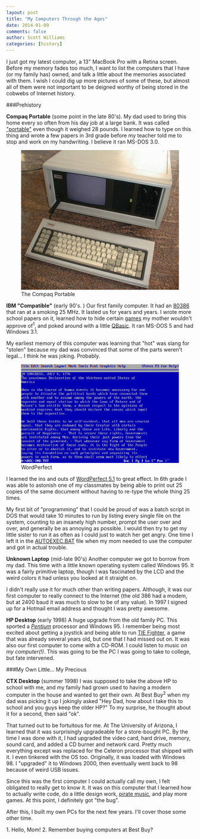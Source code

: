 ```yaml
---
layout: post
title: "My Computers Through the Ages"
date: 2014-01-09
comments: false
author: Scott Williams
categories: [history]
---
```

I just got my latest computer, a 13" MacBook Pro with a Retina screen. Before my memory fades too much, I want to list the computers that I have (or my family has) owned, and talk a little about the memories associated with them. I wish I could dig up more pictures of some of these, but almost all of them were not important to be deigned worthy of being stored in the cobwebs of Internet history.

###Prehistory

**Compaq Portable** (some point in the late 80's). My dad used to bring this home every so often from his day job at a large bank. It was called ["portable"](http://en.wikipedia.org/wiki/Compaq_portable) even though it weighed 28 pounds. I learned how to type on this thing and wrote a few papers in 3rd grade before my teacher told me to stop and work on my handwriting. I believe it ran MS-DOS 3.0.

<figure>
    <img alt="The Compaq Portable" src="/images/assets/1389282253678.jpg" />
    <figcaption>The Compaq Portable</figcaption>
</figure>

**IBM "Compatible"** (early 90's. ) Our first family computer. It had an [80386](http://en.wikipedia.org/wiki/80386) that ran at a smoking 25 MHz. It lasted us for years and years. I wrote more school papers on it, learned how to hide certain [games](http://en.wikipedia.org/wiki/Doom_(video_game)) my mother wouldn't approve of<sup>1</sup>, and poked around with a little [QBasic](http://en.wikipedia.org/wiki/Qbasic). It ran MS-DOS 5 and had Windows 3.1. 

My earliest memory of this computer was learning that "hot" was slang for "stolen" because my dad was convinced that some of the parts weren't legal... I think he was joking. Probably.

<figure>
    <img alt="WordPerfect" src="/images/assets/Wordperfect-5.1-dos.png" />
    <figcaption>WordPerfect</figcaption>
</figure>

I learned the ins and outs of [WordPerfect 5.1](http://en.wikipedia.org/wiki/WordPerfect#WordPerfect_for_DOS) to great effect. In 6th grade I was able to astonish one of my classmates by being able to print out 25 copies of the same document without having to re-type the whole thing 25 times. 

My first bit of "programming" that I could be proud of was a batch script in DOS that would take 10 minutes to run by listing every single file on the system, counting to an insanely high number, prompt the user over and over, and generally be as annoying as possible. I would then try to get my little sister to run it as often as I could just to watch her get angry. One time I left it in the [AUTOEXEC.BAT](http://en.wikipedia.org/wiki/AUTOEXEC.BAT) file when my mom needed to use the computer and got in actual trouble.

**Unknown Laptop** (mid-late 90's) Another computer we got to borrow from my dad. This time with a little known operating system called Windows 95. It was a fairly primitive laptop, though I was fascinated by the LCD and the weird colors it had unless you looked at it straight on. 

I didn't really use it for much other than writing papers. Although, it was our first computer to really connect to the Internet (the old 386 had a modem, but at 2400 baud it was much to slow to be of any value). In 1997 I signed up for a Hotmail email address and thought I was pretty awesome.

**HP Desktop** (early 1998) A huge upgrade from the old family PC. This sported a [*Pentium*](http://en.wikipedia.org/wiki/Pentium) processor and Windows 95. I remember being most excited about getting a joystick and being able to run [TIE Fighter][1], a game that was already several years old, but one that I had missed out on. It was also our first computer to come with a CD-ROM. I could listen to music *on my computer(!)*. This was going to be the PC I was going to take to college, but fate intervened.

[1]: http://en.wikipedia.org/wiki/TIE_Fighter_(video_game)

###My Own Little... My Precious

**CTX Desktop** (summer 1998) I was supposed to take the above HP to school with me, and my family had grown used to having a modern computer in the house and wanted to get their own. At Best Buy<sup>2</sup> when my dad was picking it up I jokingly asked "Hey Dad, how about I take this to school and you guys keep the older HP?" To my surprise, he thought about it for a second, then said "ok". 

That turned out to be fortuitous for me. At The University of Arizona, I learned that it was surprisingly upgradeable for a store-bought PC. By the time I was done with it, I had upgraded the video card, hard drive, memory, sound card, and added a CD burner and network card. Pretty much everything except was replaced for the Celeron processor that shipped with it. I even tinkered with the OS too. Originally, it was loaded with Windows 98. I "upgraded" it to Windows 2000, then eventually went back to 98 because of weird USB issues.

Since this was the first computer I could actually call my own, I felt obligated to really get to know it. It was on this computer that I learned how to actually write code, do a little design work, [pirate music](http://en.wikipedia.org/wiki/Napster), and play more games. At this point, I definitely got "the bug".

After this, I built my own PCs for the next few years. I'll cover those some other time.

<div class="footnotes">
 1. Hello, Mom!
 2. Remember buying computers at Best Buy?
</div>
